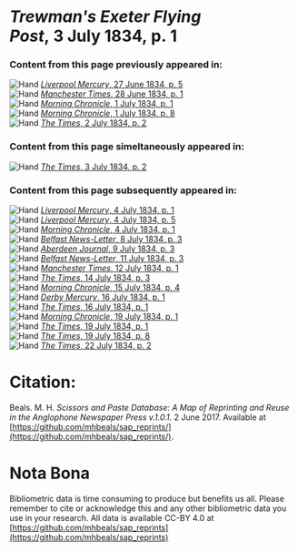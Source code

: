 # *Trewman's Exeter Flying Post*, 3 July 1834, p. 1  
  
### Content from this page previously appeared in:  
![Hand](http://scissorsandpaste.net/wp-content/uploads/2017/06/smallhandpointer.png) [*Liverpool Mercury*, 27 June 1834, p. 5](https://mhbeals.github.io/sap_html/Liverpool-Mercury/Liverpool-Mercury-27-June-1834-p-5)  
![Hand](http://scissorsandpaste.net/wp-content/uploads/2017/06/smallhandpointer.png) [*Manchester Times*, 28 June 1834, p. 1](https://mhbeals.github.io/sap_html/Manchester-Times/Manchester-Times-28-June-1834-p-1)  
![Hand](http://scissorsandpaste.net/wp-content/uploads/2017/06/smallhandpointer.png) [*Morning Chronicle*, 1 July 1834, p. 1](https://mhbeals.github.io/sap_html/Morning-Chronicle/Morning-Chronicle-1-July-1834-p-1)  
![Hand](http://scissorsandpaste.net/wp-content/uploads/2017/06/smallhandpointer.png) [*Morning Chronicle*, 1 July 1834, p. 8](https://mhbeals.github.io/sap_html/Morning-Chronicle/Morning-Chronicle-1-July-1834-p-8)  
![Hand](http://scissorsandpaste.net/wp-content/uploads/2017/06/smallhandpointer.png) [*The Times*, 2 July 1834, p. 2](https://mhbeals.github.io/sap_html/The-Times/The-Times-2-July-1834-p-2)  
  
### Content from this page simeltaneously appeared in:  
![Hand](http://scissorsandpaste.net/wp-content/uploads/2017/06/smallhandpointer.png) [*The Times*, 3 July 1834, p. 2](https://mhbeals.github.io/sap_html/The-Times/The-Times-3-July-1834-p-2)  
  
### Content from this page subsequently appeared in:  
![Hand](http://scissorsandpaste.net/wp-content/uploads/2017/06/smallhandpointer.png) [*Liverpool Mercury*, 4 July 1834, p. 1](https://mhbeals.github.io/sap_html/Liverpool-Mercury/Liverpool-Mercury-4-July-1834-p-1)  
![Hand](http://scissorsandpaste.net/wp-content/uploads/2017/06/smallhandpointer.png) [*Liverpool Mercury*, 4 July 1834, p. 5](https://mhbeals.github.io/sap_html/Liverpool-Mercury/Liverpool-Mercury-4-July-1834-p-5)  
![Hand](http://scissorsandpaste.net/wp-content/uploads/2017/06/smallhandpointer.png) [*Morning Chronicle*, 4 July 1834, p. 1](https://mhbeals.github.io/sap_html/Morning-Chronicle/Morning-Chronicle-4-July-1834-p-1)  
![Hand](http://scissorsandpaste.net/wp-content/uploads/2017/06/smallhandpointer.png) [*Belfast News-Letter*, 8 July 1834, p. 3](https://mhbeals.github.io/sap_html/Belfast-News-Letter/Belfast-News-Letter-8-July-1834-p-3)  
![Hand](http://scissorsandpaste.net/wp-content/uploads/2017/06/smallhandpointer.png) [*Aberdeen Journal*, 9 July 1834, p. 3](https://mhbeals.github.io/sap_html/Aberdeen-Journal/Aberdeen-Journal-9-July-1834-p-3)  
![Hand](http://scissorsandpaste.net/wp-content/uploads/2017/06/smallhandpointer.png) [*Belfast News-Letter*, 11 July 1834, p. 3](https://mhbeals.github.io/sap_html/Belfast-News-Letter/Belfast-News-Letter-11-July-1834-p-3)  
![Hand](http://scissorsandpaste.net/wp-content/uploads/2017/06/smallhandpointer.png) [*Manchester Times*, 12 July 1834, p. 1](https://mhbeals.github.io/sap_html/Manchester-Times/Manchester-Times-12-July-1834-p-1)  
![Hand](http://scissorsandpaste.net/wp-content/uploads/2017/06/smallhandpointer.png) [*The Times*, 14 July 1834, p. 3](https://mhbeals.github.io/sap_html/The-Times/The-Times-14-July-1834-p-3)  
![Hand](http://scissorsandpaste.net/wp-content/uploads/2017/06/smallhandpointer.png) [*Morning Chronicle*, 15 July 1834, p. 4](https://mhbeals.github.io/sap_html/Morning-Chronicle/Morning-Chronicle-15-July-1834-p-4)  
![Hand](http://scissorsandpaste.net/wp-content/uploads/2017/06/smallhandpointer.png) [*Derby Mercury*, 16 July 1834, p. 1](https://mhbeals.github.io/sap_html/Derby-Mercury/Derby-Mercury-16-July-1834-p-1)  
![Hand](http://scissorsandpaste.net/wp-content/uploads/2017/06/smallhandpointer.png) [*The Times*, 16 July 1834, p. 1](https://mhbeals.github.io/sap_html/The-Times/The-Times-16-July-1834-p-1)  
![Hand](http://scissorsandpaste.net/wp-content/uploads/2017/06/smallhandpointer.png) [*Morning Chronicle*, 19 July 1834, p. 1](https://mhbeals.github.io/sap_html/Morning-Chronicle/Morning-Chronicle-19-July-1834-p-1)  
![Hand](http://scissorsandpaste.net/wp-content/uploads/2017/06/smallhandpointer.png) [*The Times*, 19 July 1834, p. 1](https://mhbeals.github.io/sap_html/The-Times/The-Times-19-July-1834-p-1)  
![Hand](http://scissorsandpaste.net/wp-content/uploads/2017/06/smallhandpointer.png) [*The Times*, 19 July 1834, p. 8](https://mhbeals.github.io/sap_html/The-Times/The-Times-19-July-1834-p-8)  
![Hand](http://scissorsandpaste.net/wp-content/uploads/2017/06/smallhandpointer.png) [*The Times*, 22 July 1834, p. 2](https://mhbeals.github.io/sap_html/The-Times/The-Times-22-July-1834-p-2)  


# Citation: 

Beals. M. H. *Scissors and Paste Database: A Map of Reprinting and Reuse in the Anglophone Newspaper Press v.1.0.1.* 2 June 2017. Available at [https://github.com/mhbeals/sap_reprints/](https://github.com/mhbeals/sap_reprints/). 

# Nota Bona

Bibliometric data is time consuming to produce but benefits us all. Please remember to cite or acknowledge this and any other bibliometric data you use in your research. All data is available CC-BY 4.0 at [https://github.com/mhbeals/sap_reprints](https://github.com/mhbeals/sap_reprints)